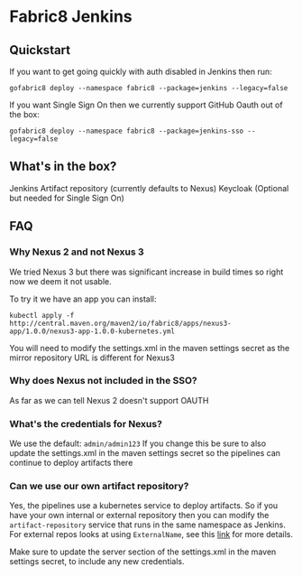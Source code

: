 # Fabric8 Jenkins

## Quickstart
If you want to get going quickly with auth disabled in Jenkins then run:
```
gofabric8 deploy --namespace fabric8 --package=jenkins --legacy=false
```

If you want Single Sign On then we currently support GitHub Oauth out of the box:
```
gofabric8 deploy --namespace fabric8 --package=jenkins-sso --legacy=false
```

## What's in the box?

Jenkins
Artifact repository (currently defaults to Nexus)
Keycloak (Optional but needed for Single Sign On)

## FAQ

### Why Nexus 2 and not Nexus 3
We tried Nexus 3 but there was significant increase in build times so right now we deem it not usable.

To try it we have an app you can install:
```
kubectl apply -f http://central.maven.org/maven2/io/fabric8/apps/nexus3-app/1.0.0/nexus3-app-1.0.0-kubernetes.yml
```

You will need to modify the settings.xml in the maven settings secret as the mirror repository URL is different for Nexus3

### Why does Nexus not included in the SSO?
As far as we can tell Nexus 2 doesn't support OAUTH

### What's the credentials for Nexus?
We use the default:
`
admin/admin123
`
If you change this be sure to also update the settings.xml in the maven settings secret so the pipelines can continue to deploy artifacts there

### Can we use our own artifact repository?

Yes, the pipelines use a kubernetes service to deploy artifacts.  So if you have your own internal or external repository then you can modify the `artifact-repository` service that runs in the same namespace as Jenkins.  For external repos looks at using `ExternalName`, see this [link](https://kubernetes.io/docs/concepts/services-networking/service/#without-selectors) for more details.

Make sure to update the server section of the settings.xml in the maven settings secret, to include any new credentials.
